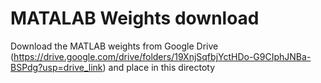 # MATALAB Weights download

Download the MATLAB weights from Google Drive (https://drive.google.com/drive/folders/19XnjSqfbjYctHDo-G9CIphJNBa-BSPdg?usp=drive_link) and place in this directoty
